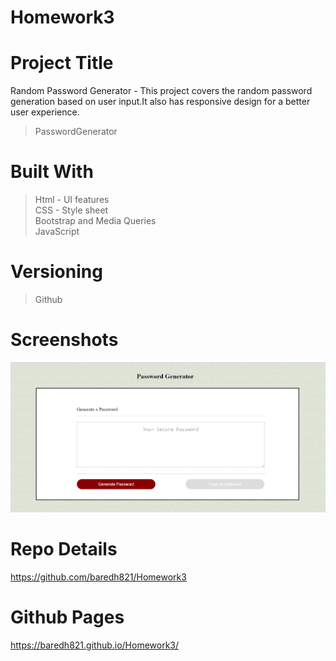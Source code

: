 # Homework3

# Project Title
Random Password Generator - This project covers the random password generation based on user input.It also has responsive design for a better user experience. 
> PasswordGenerator <br>

# Built With
>Html - UI features <br>
>CSS - Style sheet <br>
>Bootstrap and Media Queries <br>
>JavaScript<br>

# Versioning 
> Github

# Screenshots

<img src = "images/Screenshot1.png">

# Repo Details 
https://github.com/baredh821/Homework3

# Github Pages
https://baredh821.github.io/Homework3/












